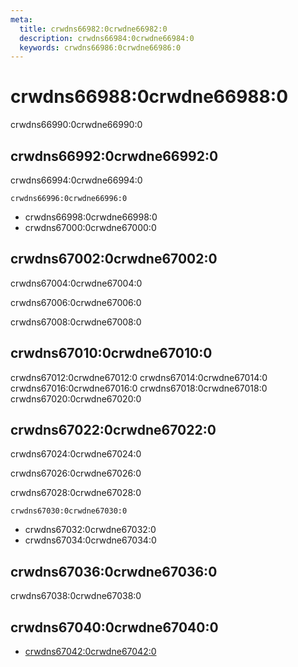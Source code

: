```yaml
---
meta:
  title: crwdns66982:0crwdne66982:0
  description: crwdns66984:0crwdne66984:0
  keywords: crwdns66986:0crwdne66986:0
---
```


# crwdns66988:0crwdne66988:0
crwdns66990:0crwdne66990:0

<entry-ad />

## crwdns66992:0crwdne66992:0
crwdns66994:0crwdne66994:0

`crwdns66996:0crwdne66996:0`
- crwdns66998:0crwdne66998:0
- crwdns67000:0crwdne67000:0


## crwdns67002:0crwdne67002:0
crwdns67004:0crwdne67004:0

  crwdns67006:0crwdne67006:0

  crwdns67008:0crwdne67008:0

## crwdns67010:0crwdne67010:0
crwdns67012:0crwdne67012:0
<alert type="success">crwdns67014:0crwdne67014:0</alert>
<alert type="info">crwdns67016:0crwdne67016:0</alert>
<alert type="warning">crwdns67018:0crwdne67018:0</alert>
<alert type="error">crwdns67020:0crwdne67020:0</alert>

## crwdns67022:0crwdne67022:0
crwdns67024:0crwdne67024:0

  crwdns67026:0crwdne67026:0

  crwdns67028:0crwdne67028:0

  `crwdns67030:0crwdne67030:0`
  - crwdns67032:0crwdne67032:0
  - crwdns67034:0crwdne67034:0

## crwdns67036:0crwdne67036:0
crwdns67038:0crwdne67038:0

## crwdns67040:0crwdne67040:0
  - [crwdns67042:0crwdne67042:0]()

<doc-footer />
